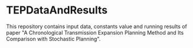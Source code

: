 # TEPDataAndResults
This repository contains input data, constants value and running results of paper "A Chronological Transmission Expansion Planning Method and Its Comparison with Stochastic Planning".

